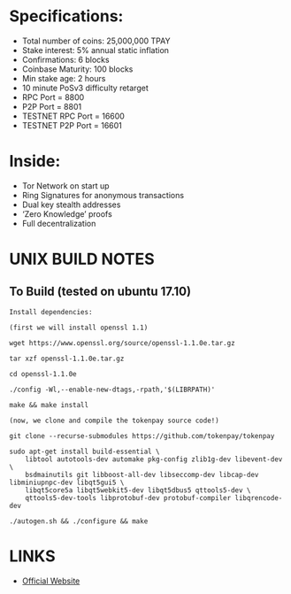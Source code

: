 Specifications:
==========================
* Total number of coins: 25,000,000 TPAY
* Stake interest: 5% annual static inflation
* Confirmations: 6 blocks
* Coinbase Maturity: 100 blocks
* Min stake age: 2 hours
* 10 minute PoSv3 difficulty retarget
* RPC Port = 8800
* P2P Port = 8801
* TESTNET RPC Port = 16600
* TESTNET P2P Port = 16601


Inside:
==========================
* Tor Network on start up
* Ring Signatures for anonymous transactions
* Dual key stealth addresses
* ‘Zero Knowledge’ proofs
* Full decentralization

UNIX BUILD NOTES
================

To Build  (tested on ubuntu 17.10)
--------
```
Install dependencies: 

(first we will install openssl 1.1)

wget https://www.openssl.org/source/openssl-1.1.0e.tar.gz

tar xzf openssl-1.1.0e.tar.gz

cd openssl-1.1.0e

./config -Wl,--enable-new-dtags,-rpath,'$(LIBRPATH)'

make && make install

(now, we clone and compile the tokenpay source code!)

git clone --recurse-submodules https://github.com/tokenpay/tokenpay

sudo apt-get install build-essential \
    libtool autotools-dev automake pkg-config zlib1g-dev libevent-dev \
    bsdmainutils git libboost-all-dev libseccomp-dev libcap-dev libminiupnpc-dev libqt5gui5 \
    libqt5core5a libqt5webkit5-dev libqt5dbus5 qttools5-dev \
    qttools5-dev-tools libprotobuf-dev protobuf-compiler libqrencode-dev

./autogen.sh && ./configure && make
```



LINKS
==========================
* [Official Website](http://www.tokenpay.com/)

